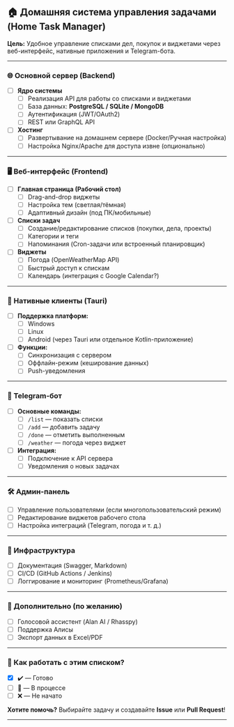 
## **🏠 Домашняя система управления задачами (Home Task Manager)**  
**Цель:** Удобное управление списками дел, покупок и виджетами через веб-интерфейс, нативные приложения и Telegram-бота.  

---

### **🌐 Основной сервер (Backend)**  
- [ ] **Ядро системы**  
  - [ ] Реализация API для работы со списками и виджетами  
  - [ ] База данных: **PostgreSQL / SQLite / MongoDB**  
  - [ ] Аутентификация (JWT/OAuth2)  
  - [ ] REST или GraphQL API  

- [ ] **Хостинг**  
  - [ ] Развертывание на домашнем сервере (Docker/Ручная настройка)  
  - [ ] Настройка Nginx/Apache для доступа извне (опционально)  

---

### **🖥️ Веб-интерфейс (Frontend)**  
- [ ] **Главная страница (Рабочий стол)**  
  - [ ] Drag-and-drop виджеты  
  - [ ] Настройка тем (светлая/тёмная)  
  - [ ] Адаптивный дизайн (под ПК/мобильные)  

- [ ] **Списки задач**  
  - [ ] Создание/редактирование списков (покупки, дела, проекты)  
  - [ ] Категории и теги  
  - [ ] Напоминания (Cron-задачи или встроенный планировщик)  

- [ ] **Виджеты**  
  - [ ] Погода (OpenWeatherMap API)  
  - [ ] Быстрый доступ к спискам  
  - [ ] Календарь (интеграция с Google Calendar?)  

---

### **📱 Нативные клиенты (Tauri)**  
- [ ] **Поддержка платформ:**  
  - [ ] Windows  
  - [ ] Linux  
  - [ ] Android (через Tauri или отдельное Kotlin-приложение)  

- [ ] **Функции:**  
  - [ ] Синхронизация с сервером  
  - [ ] Оффлайн-режим (кеширование данных)  
  - [ ] Push-уведомления  

---

### **🤖 Telegram-бот**  
- [ ] **Основные команды:**  
  - [ ] `/list` — показать списки  
  - [ ] `/add` — добавить задачу  
  - [ ] `/done` — отметить выполненным  
  - [ ] `/weather` — погода через виджет  

- [ ] **Интеграция:**  
  - [ ] Подключение к API сервера  
  - [ ] Уведомления о новых задачах  

---

### **🛠️ Админ-панель**  
- [ ] Управление пользователями (если многопользовательский режим)  
- [ ] Редактирование виджетов рабочего стола  
- [ ] Настройка интеграций (Telegram, погода и т. д.)  

---

### **🔧 Инфраструктура**  
- [ ] Документация (Swagger, Markdown)  
- [ ] CI/CD (GitHub Actions / Jenkins)  
- [ ] Логгирование и мониторинг (Prometheus/Grafana)  

---

### **🚀 Дополнительно (по желанию)**  
- [ ] Голосовой ассистент (Alan AI / Rhasspy)  
- [ ] Поддержка Алисы 
- [ ] Экспорт данных в Excel/PDF  

---

### **📌 Как работать с этим списком?**  
- [x] ✔️ — Готово  
- [ ] 🚧 — В процессе  
- [ ] ❌ — Не начато  

**Хотите помочь?** Выбирайте задачу и создавайте **Issue** или **Pull Request**!  

---